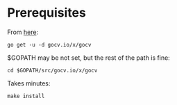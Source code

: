 
# Prerequisites

From [here](https://gocv.io/getting-started/linux/):

```
go get -u -d gocv.io/x/gocv
```

$GOPATH may be not set, but the rest of the path is fine:

```
cd $GOPATH/src/gocv.io/x/gocv
```

Takes minutes:

```
make install
```